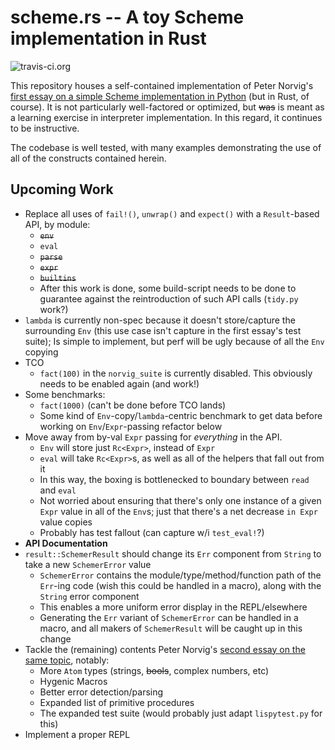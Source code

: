 # scheme.rs -- A toy Scheme implementation in Rust

![travis-ci.org](https://travis-ci.org/olsonjeffery/schemers.svg?branch=master)

This repository houses a self-contained implementation of Peter Norvig's [first essay on a simple Scheme implementation in Python][Norvig1] (but in Rust, of course). It is not particularly well-factored or optimized, but <s>was</s> is meant as a learning exercise in interpreter implementation. In this regard, it continues to be instructive.

The codebase is well tested, with many examples demonstrating the use of all of the constructs contained herein.

## Upcoming Work

* Replace all uses of `fail!()`, `unwrap()` and `expect()` with a `Result`-based API, by module:
  * <s>`env`</s>
  * `eval`
  * <s>`parse`</s>
  * <s>`expr`</s>
  * <s>`builtins`</s>
  * After this work is done, some build-script needs to be done to guarantee against the reintroduction of such API calls (`tidy.py` work?)
* `lambda` is currently non-spec because it doesn't store/capture the surrounding `Env` (this use case isn't capture in the first essay's test suite); Is simple to implement, but perf will be ugly because of all the `Env` copying
* TCO
  * `fact(100)` in the `norvig_suite` is currently disabled. This obviously needs to be enabled again (and work!)
* Some benchmarks:
  * `fact(1000)` (can't be done before TCO lands)
  * Some kind of `Env`-copy/`lambda`-centric benchmark to get data before working on `Env`/`Expr`-passing refactor below
* Move away from by-val `Expr` passing for *everything* in the API.
  * `Env` will store just `Rc<Expr>`, instead of `Expr`
  * `eval` will take `Rc<Expr>`s, as well as all of the helpers that fall out from it
  * In this way, the boxing is bottlenecked to boundary between `read` and `eval`
  * Not worried about ensuring that there's only one instance of a given `Expr` value in all of the `Env`s; just that there's a net decrease `in Expr` value copies
  * Probably has test fallout (can capture w/i `test_eval!`?)
* __API Documentation__
* `result::SchemerResult` should change its `Err` component from `String` to take a new `SchemerError` value
  * `SchemerError` contains the module/type/method/function path of the `Err`-ing code (wish this could be handled in a macro), along with the `String` error component
  * This enables a more uniform error display in the REPL/elsewhere
  * Generating the `Err` variant of `SchemerError` can be handled in a macro, and all makers of `SchemerResult` will be caught up in this change
* Tackle the (remaining) contents Peter Norvig's [second essay on the same topic][Norvig2], notably:
  * More `Atom` types (strings, <s>bools</s>, complex numbers, etc)
  * Hygenic Macros
  * Better error detection/parsing
  * Expanded list of primitive procedures
  * The expanded test suite (would probably just adapt `lispytest.py` for this)
* Implement a proper REPL

[Norvig1]: http://norvig.com/lispy.html "(How to Write a (Lisp) Interpreter (in Python))"
[Norvig2]: http://norvig.com/lispy2.html "(An ((Even Better) Lisp) Interpreter (in Python))"

